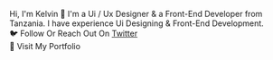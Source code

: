Hi, I'm Kelvin 👋
I'm a Ui / Ux Designer & a Front-End  Developer from Tanzania. I have experience Ui Designing & Front-End Development.<br>
🐦 Follow Or Reach Out On [Twitter](https://twitter.com/Klvnconrad)<br>
🚀 Visit My Portfolio
